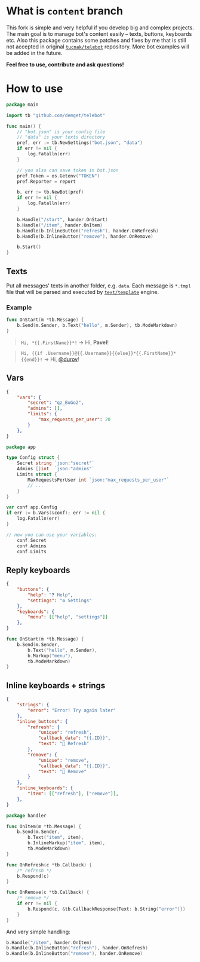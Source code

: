 
# What is `content` branch

This fork is simple and very helpful if you develop big and complex projects. The main goal is to manage bot's content easily – texts, buttons, keyboards etc. Also this package contains some patches and fixes by me that is still not accepted in original [`tucnak/telebot`](https://github.com/tucnak/telebot) repository. More bot examples will be added in the future.

**Feel free to use, contribute and ask questions!**

# How to use 

```go
package main

import tb "github.com/demget/telebot"

func main() {
    // "bot.json" is your config file
    // "data" is your texts directory
    pref, err := tb.NewSettings("bot.json", "data")
    if err != nil {
        log.Fatalln(err)
    }

    // you also can save token in bot.json
    pref.Token = os.Getenv("TOKEN") 
    pref.Reporter = report

    b, err := tb.NewBot(pref)
    if err != nil {
        log.Fatalln(err)
    }

    b.Handle("/start", hander.OnStart)
    b.Handle("/item", hander.OnItem)
    b.Handle(b.InlineButton("refresh"), hander.OnRefresh)
    b.Handle(b.InlineButton("remove"), hander.OnRemove)

    b.Start()
}
```

## Texts
Put all messages' texts in another folder, e.g. `data`. Each message is `*.tmpl` file that will be parsed and executed by [`text/template`](https://golang.org/pkg/text/template) engine.

### Example
```go
func OnStart(m *tb.Message) {
	b.Send(m.Sender, b.Text("hello", m.Sender), tb.ModeMarkdown)
}
```

> `Hi, *{{.FirstName}}*!` → Hi, **Pavel**!

> `Hi, {{if .Username}}@{{.Username}}{{else}}*{{.FirstName}}*{{end}}!` → Hi, [@durov]()!

## Vars
```json
{
    "vars": {
        "secret": "qz_BuGo2",
        "admins": [],
        "limits": {
            "max_requests_per_user": 20
        }
    },
}
```
```go
package app

type Config struct {
    Secret string `json:"secret"`
    Admins []int  `json:"admins"`
    Limits struct {
        MaxRequestsPerUser int `json:"max_requests_per_user"`
        // ...
    }
}
```
```go
var conf app.Config
if err := b.Vars(&conf); err != nil {
    log.Fatalln(err)
}

// now you can use your variables:
    conf.Secret
    conf.Admins
    conf.Limits
```

## Reply keyboards
```json
{
    "buttons": {
        "help": "❓ Help",
        "settings": "⚙️ Settings"
    },
    "keyboards": {
        "menu": [["help", "settings"]]
    },
}
```
```go
func OnStart(m *tb.Message) {
    b.Send(m.Sender, 
        b.Text("hello", m.Sender), 
        b.Markup("menu"),
        tb.ModeMarkdown)
}
```

## Inline keyboards + strings
```json
{
    "strings": {
        "error": "Error! Try again later"
    },
    "inline_buttons": {
        "refresh": {
            "unique": "refresh",
            "callback_data": "{{.ID}}",
            "text": "🔄 Refresh"
        },
        "remove": {
            "unique": "remove",
            "callback_data": "{{.ID}}",
            "text": "🛑 Remove"
        }
    },
    "inline_keyboards": {
        "item": [["refresh"], ["remove"]],
    },
}
```
```go
package handler

func OnItem(m *tb.Message) {
    b.Send(m.Sender, 
        b.Text("item", item), 
        b.InlineMarkup("item", item),
        tb.ModeMarkdown)
}

func OnRefresh(c *tb.Callback) {
    /* refresh */
    b.Respond(c)
}

func OnRemove(c *tb.Callback) {
    /* remove */
    if err != nil {
        b.Respond(c, &tb.CallbackResponse{Text: b.String("error")})
    }
}
```

And very simple handling:
```go
b.Handle("/item", hander.OnItem)
b.Handle(b.InlineButton("refresh"), hander.OnRefresh)
b.Handle(b.InlineButton("remove"), hander.OnRemove)
```